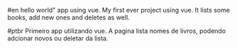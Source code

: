 #en
hello world" app using vue. My first ever project using vue. It lists some books, add new ones and deletes as well.

#ptbr
Primeiro app utilizando vue. A pagina lista nomes de livros, podendo adcionar novos ou deletar da lista.
